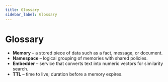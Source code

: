 ```yaml
---
title: Glossary
sidebar_label: Glossary
---
```


# Glossary

- **Memory** – a stored piece of data such as a fact, message, or document.
- **Namespace** – logical grouping of memories with shared policies.
- **Embedder** – service that converts text into numeric vectors for similarity search.
- **TTL** – time to live; duration before a memory expires.
